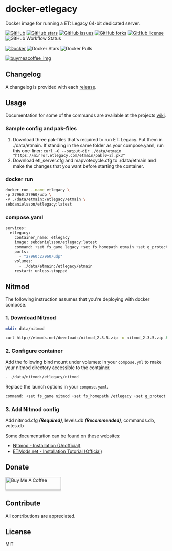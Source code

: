 # docker-etlegacy

Docker image for running a ET: Legacy 64-bit dedicated server.

[![GitHub](https://img.shields.io/badge/github-blue?style=flat&color=grey&logo=github)](https://github.com/SebDanielsson/docker-etlegacy)
[![GitHub stars](https://img.shields.io/github/stars/SebDanielsson/docker-etlegacy?style=flat&color=blue&logo=github)](https://github.com/SebDanielsson/docker-etlegacy/stargazers)
[![GitHub issues](https://img.shields.io/github/issues/SebDanielsson/docker-etlegacy?style=flat&color=blue&logo=github)](https://github.com/SebDanielsson/docker-etlegacy/issues)
[![GitHub forks](https://img.shields.io/github/forks/SebDanielsson/docker-etlegacy?style=flat&color=blue&logo=github)](https://github.com/SebDanielsson/docker-etlegacy/network)
[![GitHub license](https://img.shields.io/github/license/SebDanielsson/docker-etlegacy?style=flat&color=blue&logo=github)](https://github.com/SebDanielsson/docker-etlegacy/blob/main/LICENSE)
![GitHub Workflow Status](https://img.shields.io/github/actions/workflow/status/SebDanielsson/docker-etlegacy/release-build.yml?branch=main)

[![Docker](https://img.shields.io/badge/docker-blue?style=flat&color=grey&logo=docker)](https://hub.docker.com/r/sebdanielsson/etlegacy)
![Docker Stars](https://img.shields.io/docker/stars/sebdanielsson/etlegacy?style=flat&color=blue&logo=docker&label=stars)
![Docker Pulls](https://img.shields.io/docker/pulls/sebdanielsson/etlegacy?style=flat&color=blue&logo=docker&label=pulls)

[![buymeacoffee_img]][buymeacoffee_url]

[buymeacoffee_img]: https://img.shields.io/badge/donate-BuyMeACoffee-ffdd00?logo=buymeacoffee&style=flat
[buymeacoffee_url]: https://buymeacoffee.com/danielsson

## Changelog

A changelog is provided with each [release](https://github.com/SebDanielsson/docker-etlegacy/releases).

## Usage

Documentation for some of the commands are available at the projects [wiki](https://github.com/etlegacy/etlegacy/wiki/Set-up-Features#server).

### Sample config and pak-files

1. Download three pak-files that's required to run ET: Legacy. Put them in ./data/etmain. If standing in the same folder as your compose.yaml, run this one-liner: `curl -O --output-dir ./data/etmain "https://mirror.etlegacy.com/etmain/pak[0-2].pk3"`
2. Download etl_server.cfg and mapvotecycle.cfg to ./data/etmain and make the changes that you want before starting the container.

### docker run

``` sh
docker run --name etlegacy \
-p 27960:27960/udp \
-v ./data/etmain:/etlegacy/etmain \
sebdanielsson/etlegacy:latest
```

### compose.yaml

``` Dockerfile
services:
  etlegacy:
    container_name: etlegacy
    image: sebdanielsson/etlegacy:latest
    command: +set fs_game legacy +set fs_homepath etmain +set g_protect 1 +exec etl_server.cfg
    ports:
      - "27960:27960/udp"
    volumes:
      - ./data/etmain:/etlegacy/etmain
    restart: unless-stopped
```

## Nitmod

The following instruction assumes that you're deploying with docker compose.

### 1. Download Nitmod

``` sh
mkdir data/nitmod
```

``` sh
curl http://etmods.net/downloads/nitmod_2.3.5.zip -o nitmod_2.3.5.zip && unzip -d data/nitmod nitmod_2.3.5.zip nitmod_2.3.5.pk3 qagame.mp.x86_64.so && rm nitmod_2.3.5.zip
```

### 2. Configure container

Add the following bind mount under volumes: in your `compose.yml` to make your nitmod directory accessible to the container.

``` sh
- ./data/nitmod:/etlegacy/nitmod
```

Replace the launch options in your `compose.yaml`.

``` sh
command: +set fs_game nitmod +set fs_homepath /etlegacy +set g_protect 1 +exec nitmod.cfg
```

### 3. Add Nitmod config

Add nitmod.cfg ***(Required)***, levels.db ***(Recommended)***, commands.db, votes.db

Some documentation can be found on these websites:

* [N!tmod - Installation (Unofficial)](https://nitmod-docusaurus.vercel.app/docs/installation)
* [ETMods.net - Installation Tutorial (Official)](http://etmods.net/nitmod_install.php)

## Donate

<a href="https://buymeacoffee.com/danielsson" target="_blank"><img src="https://www.buymeacoffee.com/assets/img/custom_images/white_img.png" alt="Buy Me A Coffee" style="height: 41px !important;width: 174px !important;box-shadow: 0px 3px 2px 0px rgba(190, 190, 190, 0.5) !important;-webkit-box-shadow: 0px 3px 2px 0px rgba(190, 190, 190, 0.5) !important;"></a>

## Contribute

All contributions are appreciated.

## License

MIT
